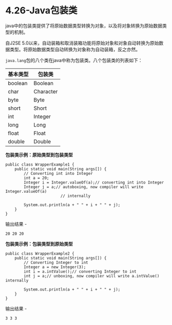 # 4.26-Java包装类

java中的包装类提供了将原始数据类型转换为对象，以及将对象转换为原始数据类型的机制。

自J2SE 5.0以来，自动装箱和取消装箱功能将原始对象和对象自动转换为原始数据类型。将原始数据类型自动转换为对象称为自动装箱，反之亦然。

`java.lang`包的八个类在java中称为包装类。八个包装类的列表如下：

| 基本类型    | 包装类       |
| ------- | --------- |
| boolean | Boolean   |
| char    | Character |
| byte    | Byte      |
| short   | Short     |
| int     | Integer   |
| long    | Long      |
| float   | Float     |
| double  | Double    |

**包装类示例：原始类型到包装类型**

```
public class WrapperExample1 {
    public static void main(String args[]) {
        // Converting int into Integer
        int a = 20;
        Integer i = Integer.valueOf(a);// converting int into Integer
        Integer j = a;// autoboxing, now compiler will write Integer.valueOf(a)
                        // internally

        System.out.println(a + " " + i + " " + j);
    }
}

```

输出结果 -

```
20 20 20

```

**包装类示例：包装类型到原始类型**

```
public class WrapperExample2 {
    public static void main(String args[]) {
        // Converting Integer to int
        Integer a = new Integer(3);
        int i = a.intValue();// converting Integer to int
        int j = a;// unboxing, now compiler will write a.intValue() internally

        System.out.println(a + " " + i + " " + j);
    }
}

```

输出结果 -

```
3 3 3
```